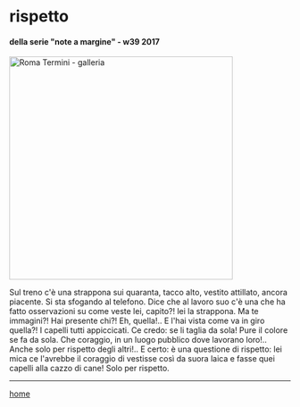 # rispetto  

#### della serie "note a margine" - w39 2017
<img src="https://drive.google.com/uc?id=1ACggVWFBPh9kvMql1U0vVgseZB8NkZHx" alt="Roma Termini - galleria"  width="400">  
<!--- /interarete135.png  --->  

Sul treno c'è una strappona sui quaranta, tacco alto, vestito attillato, ancora piacente. Si sta sfogando al telefono. Dice che al lavoro suo c'è una che ha fatto osservazioni su come veste lei, capito?! lei la strappona. Ma te immagini?! Hai presente chi?! Eh, quella!.. E l'hai vista come va in giro quella?! I capelli tutti appiccicati. Ce credo: se li taglia da sola! Pure il colore se fa da sola. Che coraggio, in un luogo pubblico dove lavorano loro!.. Anche solo per rispetto degli altri!.. E certo: è una questione di rispetto: lei mica ce l'avrebbe il coraggio di vestisse così da suora laica e fasse quei capelli alla cazzo di cane! Solo per rispetto.       
    
---
[home](/interarete.md)  